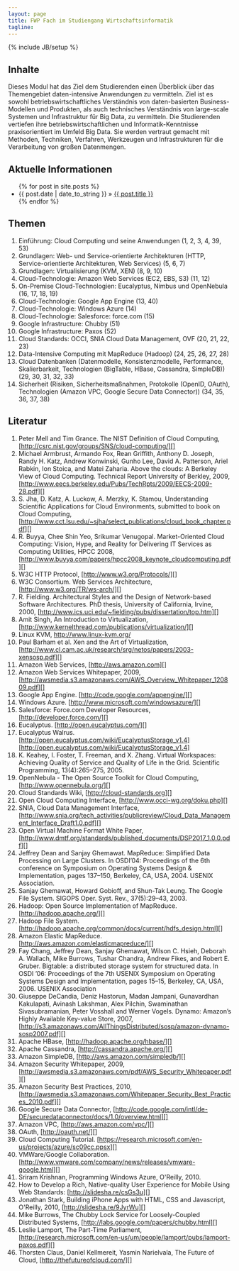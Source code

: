 ```yaml
---
layout: page
title: FWP Fach im Studiengang Wirtschaftsinformatik
tagline: 
---
```

{% include JB/setup %}


## Inhalte

Dieses Modul hat das Ziel dem Studierenden einen Überblick über das Themengebiet daten-intensive Anwendungen 
zu vermitteln. Ziel ist es sowohl  betriebswirtschaftliches Verständnis von daten-basierten Business-
Modellen und Produkten, als auch technisches Verständnis von large-scale Systemen und Infrastruktur für Big 
Data, zu vermitteln. Die Studierenden vertiefen ihre betriebswirtschaftlichen und Informatik-Kenntnisse 
praxisorientiert im Umfeld Big Data. Sie werden vertraut gemacht mit Methoden, Techniken, Verfahren, 
Werkzeugen und Infrastrukturen für die Verarbeitung von großen Datenmengen.

    
## Aktuelle Informationen


<ul class="posts">
  {% for post in site.posts %}
    <li><span>{{ post.date | date_to_string }}</span> &raquo; <a href="{{ BASE_PATH }}{{ post.url }}">{{ post.title }}</a></li>
  {% endfor %}
</ul>


## Themen

1. Einführung: Cloud Computing und seine Anwendungen (1, 2, 3, 4, 39, 53)
2. Grundlagen: Web- und Service-orientierte Architekturen (HTTP, Service-orientierte Architekturen, Web Services) (5, 6, 7)
3. Grundlagen: Virtualisierung (KVM, XEN) (8, 9, 10)
4. Cloud-Technologie: Amazon Web Services (EC2, EBS, S3) (11, 12)
5. On-Premise Cloud-Technologien: Eucalyptus, Nimbus und OpenNebula (16, 17, 18, 19)
6. Cloud-Technologie: Google App Engine (13, 40)
7. Cloud-Technologie: Windows Azure (14)
8. Cloud-Technologie: Salesforce: force.com (15)
9. Google Infrastructure: Chubby (51)
10. Google Infrastructure: Paxos (52)
11. Cloud Standards: OCCI, SNIA Cloud Data Management, OVF (20, 21, 22, 23)
12. Data-Intensive Computing mit MapReduce (Hadoop) (24, 25, 26, 27, 28)
13. Cloud Datenbanken (Datenmodelle, Konsistenzmodelle, Performance, Skalierbarkeit, Technologien (BigTable, HBase, Cassandra, SimpleDB)) (29, 30, 31, 32, 33)
14. Sicherheit (Risiken, Sicherheitsmaßnahmen, Protokolle (OpenID, OAuth), Technologien (Amazon VPC, Google Secure Data Connector)) (34, 35, 36, 37, 38)


## Literatur

1. Peter Mell and Tim Grance. The NIST Definition of Cloud Computing, [http://csrc.nist.gov/groups/SNS/cloud-computing/][]
1. Michael Armbrust, Armando Fox, Rean Griffith, Anthony D. Joseph, Randy H. Katz, Andrew Konwinski, Gunho Lee, David A. Patterson, Ariel Rabkin, Ion Stoica, and Matei Zaharia. Above the clouds: A Berkeley View of Cloud Computing. Technical Report University of Berkley, 2009, [http://www.eecs.berkeley.edu/Pubs/TechRpts/2009/EECS-2009-28.pdf][]
1. S. Jha, D. Katz, A. Luckow, A. Merzky, K. Stamou, Understanding Scientific Applications for Cloud Environments, submitted to book on Cloud Computing, [http://www.cct.lsu.edu/~sjha/select_publications/cloud_book_chapter.pdf][]
1. R. Buyya, Chee Shin Yeo, Srikumar Venugopal. Market-Oriented Cloud Computing: Vision, Hype, and Reality for Delivering IT Services as Computing Utilities, HPCC 2008, [http://www.buyya.com/papers/hpcc2008_keynote_cloudcomputing.pdf][]
1. W3C HTTP Protocol, [http://www.w3.org/Protocols/][]
1. W3C Consortium. Web Services Architecture, [http://www.w3.org/TR/ws-arch/][]
1. R. Fielding. Architectural Styles and the Design of Network-based Software Architectures. PhD thesis, University of California, Irvine, 2000, [http://www.ics.uci.edu/~fielding/pubs/dissertation/top.htm][]
1. Amit Singh, An Introduction to Virtualization, [http://www.kernelthread.com/publications/virtualization/][]
1. Linux KVM, http://www.linux-kvm.org/
1. Paul Barham et al. Xen and the Art of Virtualization, [http://www.cl.cam.ac.uk/research/srg/netos/papers/2003-xensosp.pdf][]
1. Amazon Web Services, [http://aws.amazon.com][]
1. Amazon Web Services Whitepaper, 2009, [http://awsmedia.s3.amazonaws.com/AWS_Overview_Whitepaper_120809.pdf][]
1. Google App Engine. [http://code.google.com/appengine/][]
1. Windows Azure. [http://www.microsoft.com/windowsazure/][]
1. Salesforce: Force.com Developer Resources, [http://developer.force.com/][]
1. Eucalyptus. [http://open.eucalyptus.com/][]
1. Eucalyptus Walrus. [http://open.eucalyptus.com/wiki/EucalyptusStorage_v1.4][http://open.eucalyptus.com/wiki/EucalyptusStorage_v1.4] 
1. K. Keahey, I. Foster, T. Freeman, and X. Zhang. Virtual Workspaces: Achieving Quality of Service and Quality of Life in the Grid. Scientific Programming, 13(4):265–275, 2005.
1. OpenNebula - The Open Source Toolkit for Cloud Computing, [http://www.opennebula.org/][]
1. Cloud Standards Wiki, [http://cloud-standards.org][]
1. Open Cloud Computing Interface, [http://www.occi-wg.org/doku.php][]
1. SNIA, Cloud Data Management Interface, [http://www.snia.org/tech_activities/publicreview/Cloud_Data_Management_Interface_Draft1.0.pdf][]
1. Open Virtual Machine Format White Paper, [http://www.dmtf.org/standards/published_documents/DSP2017_1.0.0.pdf][]
1. Jeffrey Dean and Sanjay Ghemawat. MapReduce: Simplified Data Processing on Large Clusters. In OSDI’04: Proceedings of the 6th conference on Symposium on Operating Systems Design & Implementation, pages 137–150, Berkeley, CA, USA, 2004. USENIX  Association.
1. Sanjay Ghemawat, Howard Gobioff, and Shun-Tak Leung. The Google File System. SIGOPS Oper. Syst. Rev., 37(5):29–43, 2003.
1. Hadoop: Open Source Implementation of MapReduce. [http://hadoop.apache.org/][]
1. Hadoop File System. [http://hadoop.apache.org/common/docs/current/hdfs_design.html][]
1. Amazon Elastic MapReduce. [http://aws.amazon.com/elasticmapreduce/][]
1. Fay Chang, Jeffrey Dean, Sanjay Ghemawat, Wilson C. Hsieh, Deborah A. Wallach, Mike Burrows, Tushar Chandra, Andrew Fikes, and Robert E. Gruber. Bigtable: a distributed storage system for structured data. In OSDI ’06: Proceedings of the 7th USENIX Symposium on Operating Systems Design and Implementation, pages 15–15, Berkeley, CA, USA, 2006. USENIX Association
1. Giuseppe DeCandia, Deniz Hastorun, Madan Jampani, Gunavardhan Kakulapati, Avinash Lakshman, Alex Pilchin, Swaminathan Sivasubramanian, Peter Vosshall and Werner Vogels. Dynamo: Amazon’s Highly Available Key-value Store, 2007, [http://s3.amazonaws.com/AllThingsDistributed/sosp/amazon-dynamo-sosp2007.pdf][]
1. Apache HBase, [http://hadoop.apache.org/hbase/][]
1. Apache Cassandra, [http://cassandra.apache.org/][]
1. Amazon SimpleDB, [http://aws.amazon.com/simpledb/][]
1. Amazon Security Whitepaper, 2009, [http://awsmedia.s3.amazonaws.com/pdf/AWS_Security_Whitepaper.pdf][]
1. Amazon Security Best Practices, 2010, [http://awsmedia.s3.amazonaws.com/Whitepaper_Security_Best_Practices_2010.pdf][]
1. Google Secure Data Connector, [http://code.google.com/intl/de-DE/securedataconnector/docs/1.0/overview.html][]
1. Amazon VPC, [http://aws.amazon.com/vpc/][]
1. OAuth, [http://oauth.net/][]
1. Cloud Computing Tutorial. [https://research.microsoft.com/en-us/projects/azure/sc09cc.ppsx][]
1. VMWare/Google Collaboration. [http://www.vmware.com/company/news/releases/vmware-google.html][]
1. Sriram Krishnan, Programming Windows Azure, O'Reilly, 2010.
1. How to Develop a Rich, Native-quality User Experience for Mobile Using Web Standards: [http://slidesha.re/csGs3u][]
1. Jonathan Stark, Building iPhone Apps with HTML, CSS and Javascript, O'Reilly, 2010, [http://slidesha.re/9JyrWu][]
1. Mike Burrows, The Chubby Lock Service for Loosely-Coupled Distributed Systems, [http://labs.google.com/papers/chubby.html][]
1. Leslie Lamport, The Part-Time Parliament, [http://research.microsoft.com/en-us/um/people/lamport/pubs/lamport-paxos.pdf][]
1. Thorsten Claus, Daniel Kellmereit, Yasmin Narielvala, The Future of Cloud, [http://thefutureofcloud.com/][]